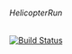 ###### HelicopterRun #####

[![Build Status](https://travis-ci.org/schwede/HelicopterRun.svg?branch=master)](https://travis-ci.org/schwede/HelicopterRun)


